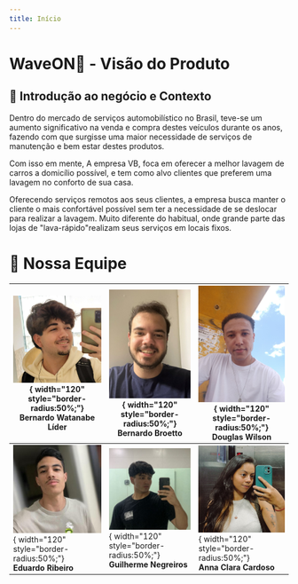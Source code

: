 ```yaml
---
title: Início
---
```


# WaveON🌊 - Visão do Produto

## 🚗 Introdução ao negócio e Contexto

Dentro do mercado de serviços automobilístico no Brasil, teve-se um aumento significativo na venda e compra destes veículos durante os anos, fazendo com que surgisse uma
maior necessidade de serviços de manutenção e bem estar destes produtos.

Com isso em
mente, A empresa VB, foca em oferecer a melhor lavagem de carros a domicílio possível,
e tem como alvo clientes que preferem uma lavagem no conforto de sua casa.

Oferecendo serviços remotos aos seus clientes, a empresa busca manter o cliente o mais
confortável possível sem ter a necessidade de se deslocar para realizar a lavagem. Muito
diferente do habitual, onde grande parte das lojas de "lava-rápido"realizam seus serviços
em locais fixos.

# 👥 Nossa Equipe

| ![Bernardo Watanabe Venzi](img/bernardo_watanabi.jpg){ width="120" style="border-radius:50%;"}<br>**Bernardo Watanabe**<br>Líder | ![Bernardo Broetto Brun](img/Bernardo_broetto.jpg){ width="120" style="border-radius:50%;"}<br>**Bernardo Broetto**<br>   | ![Douglas Wilson Vieira dos Santos](img/Douglas.jpg){ width="120" style="border-radius:50%;"}<br>**Douglas Wilson**<br>              |
| -------------------------------------------------------------------------------------------------------------------------------- | ------------------------------------------------------------------------------------------------------------------------- | ------------------------------------------------------------------------------------------------------------------------------------ |
| ![Eduardo Ribeiro Xavier](img/Eduardo.jpeg){ width="120" style="border-radius:50%;"}<br>**Eduardo Ribeiro**<br>                  | ![Guilherme Negreiros Pereira](img/Guilherme.jpg){ width="120" style="border-radius:50%;"}<br>**Guilherme Negreiros**<br> | ![Anna Clara Cardoso Evangelista Brandão](img/anna_clara.jpg){ width="120" style="border-radius:50%;"}<br>**Anna Clara Cardoso**<br> |
